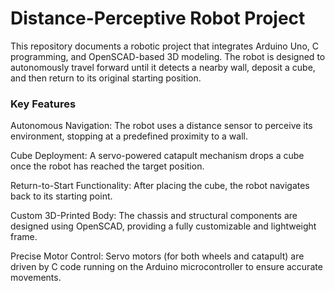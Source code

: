 # Distance-Perceptive Robot Project
This repository documents a robotic project that integrates Arduino Uno, C programming, and OpenSCAD-based 3D modeling. 
The robot is designed to autonomously travel forward until it detects a nearby wall, deposit a cube, and then return to 
its original starting position.

### Key Features
Autonomous Navigation: The robot uses a distance sensor to perceive its environment, stopping at a predefined proximity to a wall.

Cube Deployment: A servo-powered catapult mechanism drops a cube once the robot has reached the target position.

Return-to-Start Functionality: After placing the cube, the robot navigates back to its starting point.

Custom 3D-Printed Body: The chassis and structural components are designed using OpenSCAD, providing a fully customizable and lightweight frame.

Precise Motor Control: Servo motors (for both wheels and catapult) are driven by C code running on the Arduino microcontroller to ensure accurate movements.
